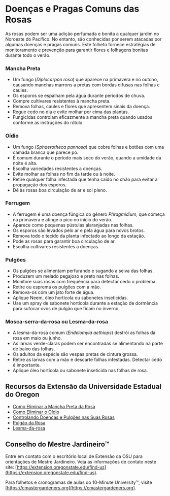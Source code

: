 # Doenças e Pragas Comuns das Rosas

As rosas podem ser uma adição perfumada e bonita a qualquer jardim no Noroeste do Pacífico. No entanto, são conhecidas por serem atacadas por algumas doenças e pragas comuns. Este folheto fornece estratégias de monitoramento e prevenção para garantir flores e folhagens bonitas durante todo o verão.

### Mancha Preta

- Um fungo (*Diplocarpon rosa*) que aparece na primavera e no outono, causando manchas marrons a pretas com bordas difusas nas folhas e caules.
- Os esporos se espalham pela água durante períodos de chuva.
- Compre cultivares resistentes à mancha preta.
- Remova folhas, caules e flores que apresentem sinais da doença.
- Regue cedo no dia e evite molhar por cima das plantas.
- Fungicidas controlam eficazmente a mancha preta quando usados conforme as instruções do rótulo.

### Oídio

- Um fungo (*Sphaerotheca pannosa*) que cobre folhas e botões com uma camada branca que parece pó.
- É comum durante o período mais seco do verão, quando a umidade da noite é alta.
- Escolha variedades resistentes a doenças.
- Evite molhar as folhas no fim da tarde ou à noite.
- Retire qualquer folha infectada que tenha caído no chão para evitar a propagação dos esporos.
- Dê às rosas boa circulação de ar e sol pleno.

### Ferrugem

- A ferrugem é uma doença fúngica do gênero *Phragmidium*, que começa na primavera e atinge o pico no início do verão.
- Aparece como pequenas pústulas alaranjadas nas folhas.
- Os esporos são levados pelo ar e pela água para novos brotos.
- Remova todo o tecido da planta infectado ao longo da estação.
- Pode as rosas para garantir boa circulação de ar.
- Escolha cultivares resistentes a doenças.

### Pulgões

- Os pulgões se alimentam perfurando e sugando a seiva das folhas.
- Produzem um melado pegajoso e preto nas folhas.
- Monitore suas rosas com frequência para detectar cedo o problema.
- Retire ou esprema os pulgões com a mão.
- Remova-os com um jato forte de água.
- Aplique Neem, óleo hortícola ou sabonetes inseticidas.
- Use um spray de sabonete hortícola durante a estação de dormência para sufocar ovos de pulgão que ficam no inverno.

### Mosca-serra-da-rosa ou Lesma-da-rosa

- A lesma-da-rosa comum (*Endelomyia aethiops*) destrói as folhas da rosa em maio ou junho.
- As larvas verde-claras podem ser encontradas se alimentando na parte de baixo das folhas.
- Os adultos da espécie são vespas pretas de cintura grossa.
- Retire as larvas com a mão e descarte folhas infestadas. Detectar cedo é importante.
- Aplique óleo hortícola ou sabonete inseticida nas folhas de rosa.

## Recursos da Extensão da Universidade Estadual do Oregon

- [Como Eliminar a Mancha Preta da Rosa](https://solvepestproblems.oregonstate.edu/plant-problems/roses/black-spot)
- [Como Eliminar o Oídio](https://solvepestproblems.oregonstate.edu/plant-problems/roses/powdery-mildew)
- [Controlando Doenças e Pulgões nas Suas Rosas](https://extension.oregonstate.edu/catalog/pub/ec-1520-controlling-diseases-aphids-your-roses)
- [Pulgão da Rosa](https://solvepestproblems.oregonstate.edu/plant-problems/rose/aphid)
- [Lesma-da-rosa](https://agsci.oregonstate.edu/nurspest/insects/roseslug)

## Conselho do Mestre Jardineiro™

Entre em contato com o escritório local de Extensão da OSU para orientações de Mestre Jardineiro. Veja as informações de contato neste site: [https://extension.oregonstate.edu/find-us](https://extension.oregonstate.edu/find-us).

Para folhetos e cronogramas de aulas do 10-Minute University™, visite [https://cmastergardeners.org](https://cmastergardeners.org).
